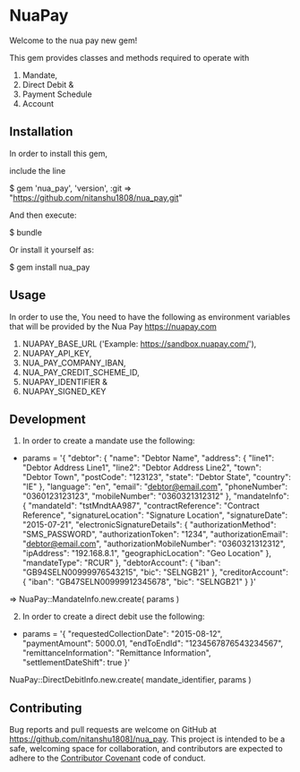 # NuaPay

Welcome to the nua pay new gem!

This gem provides classes and methods required to operate with
1. Mandate,
2. Direct Debit &
3. Payment Schedule
4. Account


## Installation

In order to install this gem,

include the line

$ gem 'nua_pay', 'version', :git => "https://github.com/nitanshu1808/nua_pay.git"

And then execute:

$ bundle

Or install it yourself as:

$ gem install nua_pay

## Usage

In order to use the, You need to have the following as environment variables that will be provided by the Nua Pay https://nuapay.com

1. NUAPAY_BASE_URL ('Example: https://sandbox.nuapay.com/'),
2. NUAPAY_API_KEY,
3. NUA_PAY_COMPANY_IBAN,
4. NUA_PAY_CREDIT_SCHEME_ID,
5. NUAPAY_IDENTIFIER &
6. NUAPAY_SIGNED_KEY


## Development
1. In order to create a mandate use the following:

* params = '{
   "debtor": {
   "name": "Debtor Name",
   "address": {
     "line1": "Debtor Address Line1",
     "line2": "Debtor Address Line2",
     "town": "Debtor Town",
     "postCode": "123123",
     "state": "Debtor State",
     "country": "IE"
    },
   "language": "en",
   "email": "debtor@email.com",
   "phoneNumber": "0360123123123",
   "mobileNumber": "0360321312312"
   },
   "mandateInfo": {
     "mandateId": "tstMndtAA987",
     "contractReference": "Contract Reference",
     "signatureLocation": "Signature Location",
     "signatureDate": "2015-07-21",
     "electronicSignatureDetails": {
       "authorizationMethod": "SMS_PASSWORD",
       "authorizationToken": "1234",
       "authorizationEmail": "debtor@email.com",
       "authorizationMobileNumber": "0360321312312",
       "ipAddress": "192.168.8.1",
       "geographicLocation": "Geo Location"
     },
     "mandateType": "RCUR"
   },
   "debtorAccount": {
     "iban": "GB94SELN00999976543215",
     "bic": "SELNGB21"
   },
   "creditorAccount": {
     "iban": "GB47SELN00999912345678",
     "bic": "SELNGB21"
   }
 }'

=> NuaPay::MandateInfo.new.create( params )

2. In order to create a direct debit use the following:

* params = '{
    "requestedCollectionDate": "2015-08-12",
    "paymentAmount": 5000.01,
    "endToEndId": "1234567876543234567",
    "remittanceInformation": "Remittance Information",
    "settlementDateShift": true
 }'


NuaPay::DirectDebitInfo.new.create( mandate_identifier, params )

## Contributing

Bug reports and pull requests are welcome on GitHub at https://github.com/nitanshu1808]/nua_pay. This project is intended to be a safe, welcoming space for collaboration, and contributors are expected to adhere to the [Contributor Covenant](http://contributor-covenant.org) code of conduct.

